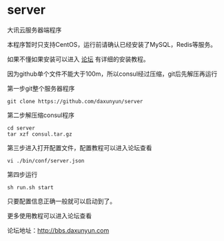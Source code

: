 # server
大讯云服务器端程序

本程序暂时只支持CentOS，运行前请确认已经安装了MySQL，Redis等服务。

如果不懂如果安装可以进入 [论坛](http://bbs.daxunyun.com) 有详细的安装教程。

因为github单个文件不能大于100m，所以consul经过压缩，git后先解压再运行

第一步git整个服务器程序
```
git clone https://github.com/daxunyun/server
```

第二步解压缩consul程序
```
cd server
tar xzf consul.tar.gz
```

第三步进入打开配置文件，配置教程可以进入论坛查看
```
vi ./bin/conf/server.json
```

第四步运行
```
sh run.sh start
```

只要配置信息正确一般就可以启动到了。

更多使用教程可以进入论坛查看

论坛地址：http://bbs.daxunyun.com
